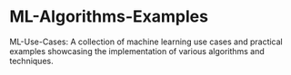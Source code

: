 # ML-Algorithms-Examples
ML-Use-Cases: A collection of machine learning use cases and practical examples showcasing the implementation of various algorithms and techniques.
